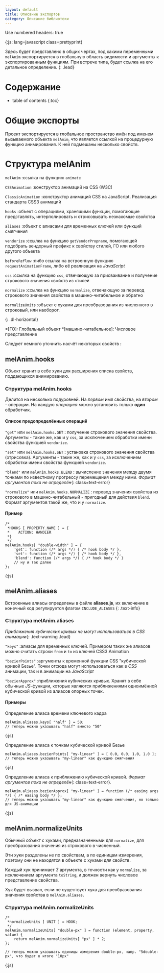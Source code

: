 ```yaml
---
layout: default
title: Описание экспортов
category: Описание библиотеки
---
```

Use numbered headers: true

{:js: lang=javascript class=prettyprint}

Здесь будет представлено в общих чертах, под какими переменными `melAnim` экспортируется в глобальную область видимости и аргументы к экспортированным функциям. 
При встрече типа, будет ссылка на его детальное определение.
{: .lead}

# Содержание #

* table of contents
{:toc}

# Общие экспорты #

Проект экспортируется в глобальное пространство имён под именем вызываемого объекта `melAnim`, что является ссылкой на процедурную функцию анимирования.
К ней подмешаны несколько свойств.

# Структура melAnim #

`melAnim`
:ссылка на функцию `animate`

`CSSAnimation`
:конструктор анимаций на CSS (W3C)

`ClassicAnimation`
:конструктор анимаций CSS на JavaScript. Реализация стандарта CSS3 анимаций

`hooks`
:объект с операциями, хранящими функции, помогающие представлять, интерполировать и отрисовывать незнакомые свойства

`aliases`
:объект с алиасами для временных ключей или функций смягчения

`vendorize`
:ссылка на функцию `getVendorPropname`, помогающей подобрать вендорный префикс к свойству стилей, ГО или любого другого объекта

`beforeReflow`
:либо ссылка на встроенную функцию `requestAnimationFrame`, либо её реализация на *JavaScript*

`css`
:ссылка на функцию `css`, отвечающую за присваивание и получение строкового значения свойств из стилей

`normalize`
:ссылка на функцию `normalize`, отвечающую за перевод строкового значения свойства в машино-читабельное и обратно

`normalizeUnits`
:объект с хуками для преобразования из численного в строковый, или наоборот.

{: .dl-horizontal}

*[ГО]: Глобальный объект
*[машино-читабельное]: Числовое представление

Следует немного уточнить насчёт некоторых свойств :

## melAnim.hooks ##
Объект хранит в себе хуки для расширения списка свойств, поддающихся анимированию.

### Структура melAnim.hooks ###
Делится на несколько подуровней. На *первом* имя свойства, на *втором* - операции. На каждую *операцию* можно установить только **один** обработчик.

#### Список предопределённых операций ####

`"get"` или `melAnim.hooks.GET`
: получение строкового значения свойства. Аргументы - такие же, как и у `css`, за исключением обработки имени свойства функцией `vendorize`.

`"set"` или `melAnim.hooks.SET`
: установка строкового значения свойства (отрисовка).  Аргументы - такие же, как и у `css`, за исключением обработки имени свойства функцией `vendorize`.

`"blend"` или `melAnim.hooks.BLEND`
: вычисление значения между двумя точками по известному прогрессу перемещения между ними.  *Формат аргументов пока не определён*{: class=text-error}

`"normalize"` или `melAnim.hooks.NORMALIZE`
: перевод значения свойства из строкового в машино-читабельный - пригодный для действия `blend`. Формат аргументов такой же, что и у `normalize`.

#### Пример ####
    
    /*
     *HOOKS [ PROPERTY_NAME ] = {
     *    ACTION: HANDLER
     *}
     */
    melAnim.hooks[ "double-width" ] = {
        'get': function (/* args */) { /* hook body */ },
        'set': function (/* args */) { /* hook body */ },
        'blend': function (/* args */) { /* hook body */ }
        // ну и так далее
    };
    
{:js}

## melAnim.aliases ##

Встроенные алиасы определены в файле **aliases.js**, их включение в конечный код регулируется флагом `INCLUDE_ALIASES`
{: .text-info}

### Структура melAnim.aliases ###

*Приближения кубических кривых не могут использоваться в CSS анимации*{: .text-warning .lead}

`"keys"`
:алиасы для временных ключей. Примером таких же алиасов можно считать строки `from` и `to` из ключей CSS3 Animation

`"bezierPoints"`
:аргументы к временной функции CSS "кубической кривой Безье". Точки отсюда могут использоваться как в *CSS* анимации, так и в анимации на *JavaScript*

`"bezierApprox"`
:приближения кубических кривых. Хранят в себе обычные *JS*-функции, которые являются приближениями одноимённой кубической кривой из алиасов опорных точек. 

#### Примеры ####

Определение алиаса времени ключевого кадра 

    melAnim.aliases.keys[ "half" ] = 50;
    // теперь можно указывать "half" вместо "50"
{:js}

Определение алиаса к точкам кубической кривой Безье

    melAnim.aliases.bezierPoints[ "my-linear" ] = [ 0.0, 0.0, 1.0, 1.0 ];
    // теперь можно указывать "my-linear" как функцию смягчения
    
{:js}

Определение алиаса к приближению кубической кривой. *Формат аргументов пока не определён*{: class=text-error}.

    melAnim.aliases.bezierApprox[ "my-linear" ] = function (/* easing args */) { /* easing body */ };
    // теперь можно указывать "my-linear" как функцию смягчения, но только для JS-анимации

{:js}

## melAnim.normalizeUnits ##

Обычный объект с хуками, предназначенными для `normalize`, для преобразования значения из строкового в численный.

Эти хуки разделены не по свойствам, а по единицам измерения, поэтому они не находятся в объекте с хуками для свойств.

Каждый хук принимает *3* аргумента, в точности как у `normalize`, за исключением аргумента `toString`, и должен вернуть числовое представление свойства.

Хук будет вызван, если не существует хука для преобразования значения свойства в `melAnim.aliases`.

### Структура melAnim.normalizeUnits ###

    /*
     *normalizeUnits [ UNIT ] = HOOK;
     */
    melAnim.normalizeUnits[ "double-px" ] = function (element, property, value) {
        return melAnim.normalizeUnits[ "px" ] * 2;
    };
    
    // теперь можно указывать единицы измерения double-px, напр. "5double-px", что будет в итоге "10px"
    
{:js}